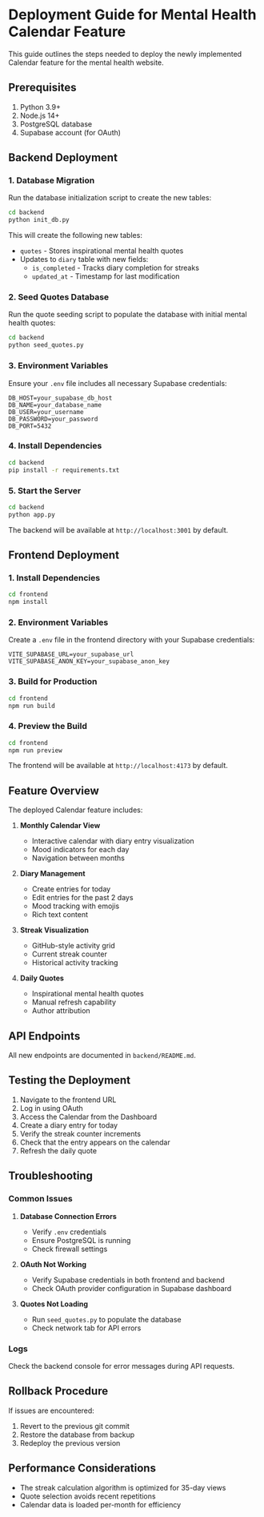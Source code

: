 # Deployment Guide for Mental Health Calendar Feature

This guide outlines the steps needed to deploy the newly implemented Calendar feature for the mental health website.

## Prerequisites

1. Python 3.9+
2. Node.js 14+
3. PostgreSQL database
4. Supabase account (for OAuth)

## Backend Deployment

### 1. Database Migration

Run the database initialization script to create the new tables:

```bash
cd backend
python init_db.py
```

This will create the following new tables:
- `quotes` - Stores inspirational mental health quotes
- Updates to `diary` table with new fields:
  - `is_completed` - Tracks diary completion for streaks
  - `updated_at` - Timestamp for last modification

### 2. Seed Quotes Database

Run the quote seeding script to populate the database with initial mental health quotes:

```bash
cd backend
python seed_quotes.py
```

### 3. Environment Variables

Ensure your `.env` file includes all necessary Supabase credentials:

```env
DB_HOST=your_supabase_db_host
DB_NAME=your_database_name
DB_USER=your_username
DB_PASSWORD=your_password
DB_PORT=5432
```

### 4. Install Dependencies

```bash
cd backend
pip install -r requirements.txt
```

### 5. Start the Server

```bash
cd backend
python app.py
```

The backend will be available at `http://localhost:3001` by default.

## Frontend Deployment

### 1. Install Dependencies

```bash
cd frontend
npm install
```

### 2. Environment Variables

Create a `.env` file in the frontend directory with your Supabase credentials:

```env
VITE_SUPABASE_URL=your_supabase_url
VITE_SUPABASE_ANON_KEY=your_supabase_anon_key
```

### 3. Build for Production

```bash
cd frontend
npm run build
```

### 4. Preview the Build

```bash
cd frontend
npm run preview
```

The frontend will be available at `http://localhost:4173` by default.

## Feature Overview

The deployed Calendar feature includes:

1. **Monthly Calendar View**
   - Interactive calendar with diary entry visualization
   - Mood indicators for each day
   - Navigation between months

2. **Diary Management**
   - Create entries for today
   - Edit entries for the past 2 days
   - Mood tracking with emojis
   - Rich text content

3. **Streak Visualization**
   - GitHub-style activity grid
   - Current streak counter
   - Historical activity tracking

4. **Daily Quotes**
   - Inspirational mental health quotes
   - Manual refresh capability
   - Author attribution

## API Endpoints

All new endpoints are documented in `backend/README.md`.

## Testing the Deployment

1. Navigate to the frontend URL
2. Log in using OAuth
3. Access the Calendar from the Dashboard
4. Create a diary entry for today
5. Verify the streak counter increments
6. Check that the entry appears on the calendar
7. Refresh the daily quote

## Troubleshooting

### Common Issues

1. **Database Connection Errors**
   - Verify `.env` credentials
   - Ensure PostgreSQL is running
   - Check firewall settings

2. **OAuth Not Working**
   - Verify Supabase credentials in both frontend and backend
   - Check OAuth provider configuration in Supabase dashboard

3. **Quotes Not Loading**
   - Run `seed_quotes.py` to populate the database
   - Check network tab for API errors

### Logs

Check the backend console for error messages during API requests.

## Rollback Procedure

If issues are encountered:

1. Revert to the previous git commit
2. Restore the database from backup
3. Redeploy the previous version

## Performance Considerations

- The streak calculation algorithm is optimized for 35-day views
- Quote selection avoids recent repetitions
- Calendar data is loaded per-month for efficiency